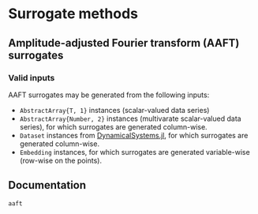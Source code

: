 # Surrogate methods

## Amplitude-adjusted Fourier transform (AAFT) surrogates

### Valid inputs
AAFT surrogates may be generated from the following inputs:

- `AbstractArray{T, 1}` instances (scalar-valued data series)
- `AbstractArray{Number, 2}` instances (multivarate scalar-valued data series), for which surrogates are generated column-wise. 
- `Dataset` instances from [DynamicalSystems.jl](https://github.com/JuliaDynamics/DynamicalSystems.jl), for which surrogates are generated column-wise. 
- `Embedding` instances, for which surrogates are generated variable-wise (row-wise on the points).

## Documentation

```@docs
aaft 
```